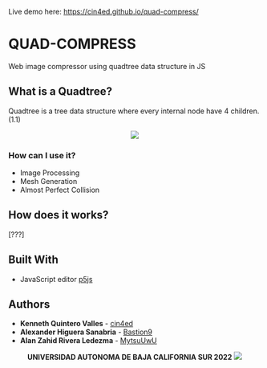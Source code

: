 Live demo here: https://cin4ed.github.io/quad-compress/

# QUAD-COMPRESS

Web image compressor using quadtree data structure in JS

## What is a Quadtree?

Quadtree is a tree data structure where every internal node have 4 children. (1.1)

<p align="center">
  <img src="https://i.imgur.com/Coy5JZj.png" />
</p>

### How can I use it?

* Image Processing
* Mesh Generation
* Almost Perfect Collision

## How does it works?

[???]

## Built With

* JavaScript editor [p5js](https://editor.p5js.org/)

## Authors

* **Kenneth Quintero Valles**    - [cin4ed](https://github.com/cin4ed)
* **Alexander Higuera Sanabria** - [Bastion9](https://github.com/bastion9)
* **Alan Zahid Rivera Ledezma**  - [MytsuUwU](https://github.com/MytsuUwU)







<p align="center">
  <b>UNIVERSIDAD AUTONOMA DE BAJA CALIFORNIA SUR 2022</b>
  <img src="https://i.imgur.com/DMx8PzQ.png" />
</p>
